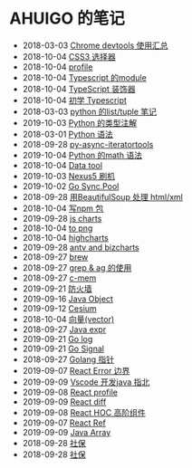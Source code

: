 # AHUIGO 的笔记
- 2018-03-03 [Chrome devtools 使用汇总](/b/ria/js-debug-chrome) 
- 2018-10-04 [CSS3 选择器](/b/ria/js-css-selector) 
- 2018-10-04 [profile](/b/py/py-profiler) 
- 2018-10-04 [Typescript 的module](/b/ria/ts/ts-module) 
- 2018-10-04 [TypeScript 装饰器](/b/ria/ts/ts-decorator) 
- 2018-10-04 [初学 Typescript](/b/ria/ts/ts-) 
- 2018-03-03 [python 的list/tuple 笔记](/b/py/py-var-list) 
- 2019-10-03 [Python 的类型注解](/b/py/py-type) 
- 2018-03-01 [Python 语法](/b/py/py-expr) 
- 2018-09-28 [py-async-iteratortools](/b/py/py-async-iteratortools) 
- 2019-10-04 [Python 的math 语法](/b/py/math/py-math) 
- 2018-10-04 [Data tool](/b/py/math/py-math-tool) 
- 2019-10-03 [Nexus5 刷机](/b/phone/nexus5) 
- 2019-10-02 [Go Sync.Pool](/b/go/go-pool) 
- 2018-09-28 [用BeautifulSoup 处理 html/xml](/b/py/py-html) 
- 2018-10-04 [写npm 包](/b/ria/node-npm-pkg) 
- 2019-09-28 [js charts](/b/ria/chart) 
- 2018-10-04 [to png](/b/ria/chart-img) 
- 2018-10-04 [highcharts](/b/ria/chart-highchart) 
- 2019-09-28 [antv and bizcharts](/b/ria/chart-antv) 
- 2018-09-27 [brew](/b/mac/mac-brew) 
- 2018-09-27 [grep & ag 的使用](/b/c/shell-grep) 
- 2018-09-27 [c-mem](/b/c/c-mem) 
- 2019-09-21 [防火墙](/b/net/net-iptables) 
- 2019-09-16 [Java Object](/b/java/java-obj) 
- 2019-09-12 [Cesium](/b/ria/cesium) 
- 2018-10-04 [向量(vector)](/b/math/vector) 
- 2018-09-27 [Java expr](/b/java/java-expr) 
- 2019-09-21 [Go log](/b/go/go-log) 
- 2019-09-21 [Go Signal](/b/go/go-ipc-signal) 
- 2018-09-27 [Golang 指针](/b/go/13.go-pointer) 
- 2019-09-07 [React Error 边界](/b/ria/react-debug) 
- 2019-09-09 [Vscode 开发java 指北](/b/vsc/vsc-java) 
- 2019-09-08 [React profile](/b/ria/react-profile) 
- 2019-09-09 [React diff](/b/ria/react-diff) 
- 2019-09-08 [React HOC 高阶组件](/b/ria/react-component-hoc) 
- 2019-09-07 [React Ref](/b/ria/React-ref) 
- 2019-09-09 [Java Array](/b/java/java-array) 
- 2018-09-28 [社保](/b/proj/life-shebao) 
- 2018-09-28 [社保](/b/life/life-shebao) 
